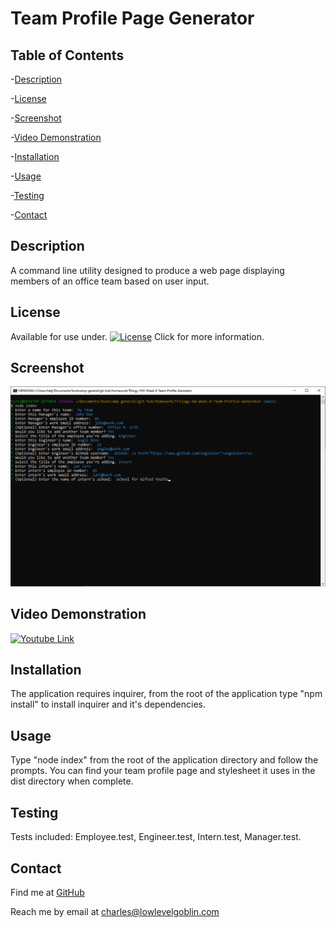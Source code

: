 # Team Profile Page Generator

## Table of Contents


-[Description](#Description)

-[License](#License)

-[Screenshot](#Screenshot)

-[Video Demonstration](#Video+Demonstration)

-[Installation](#Installation)

-[Usage](#Usage)

-[Testing](#Testing)

-[Contact](#Contact)


## Description
A command line utility designed to produce a web page displaying members of an office team based on user input. 
  
## License
Available for use under. [![License](https://img.shields.io/badge/License-CC_BY_4.0-blue.svg)](https://creativecommons.org/licenses/by/4.0/) Click for more information.

 
## Screenshot
![Project Screenshot](./img/project-ss.png?raw=true)

## Video Demonstration
[![Youtube Link](https://img.youtube.com/vi/mtijEwVh8tA/default.jpg)](https://youtu.be/mtijEwVh8tA)

 
## Installation
The application requires inquirer, from the root of the application type "npm install" to install inquirer and it's dependencies.

 
## Usage
Type "node index" from the root of the application directory and follow the prompts. You can find your team profile page and stylesheet it uses in the dist directory when complete.

 
## Testing
Tests included: Employee.test, Engineer.test, Intern.test, Manager.test.

 
## Contact
Find me at [GitHub](https://github.com/charlestietjen)

Reach me by email at charles@lowlevelgoblin.com
 
